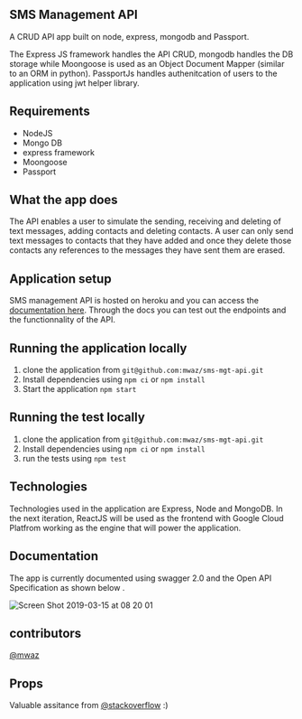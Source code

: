 ## SMS Management API

A CRUD API app built on node, express, mongodb and Passport.


The Express JS framework handles the API CRUD, mongodb handles the DB storage while Moongoose is used as an Object Document Mapper (similar to an ORM in python). PassportJs handles authenitcation of users to the application using jwt helper library.

## Requirements

* NodeJS
* Mongo DB
* express framework
* Moongoose 
* Passport

## What the app does

The API enables a user to simulate the sending, receiving and deleting of text messages, adding contacts and deleting contacts. A user can only send text messages to contacts that they have added and once they delete those contacts any references to the messages they have sent them are erased. 

## Application setup 

SMS management API is hosted on heroku and you can access the [documentation here](https://sms-mgt-api.herokuapp.com/api-docs). Through the docs you can test out the endpoints and the functionnality of the API.

## Running the application locally 
1. clone the application from `git@github.com:mwaz/sms-mgt-api.git`
2. Install dependencies using `npm ci` or `npm install`
3. Start the application `npm start`

## Running the test locally
1. clone the application from `git@github.com:mwaz/sms-mgt-api.git`
2. Install dependencies using `npm ci` or `npm install`
3. run the tests using `npm test`

## Technologies
Technologies used in the application are Express, Node and MongoDB. In the next iteration, ReactJS will be used as the frontend with Google Cloud Platfrom working as the engine that will power the application. 

## Documentation 
The app is currently documented using swagger 2.0 and the Open API Specification as shown below . 

![Screen Shot 2019-03-15 at 08 20 01](https://user-images.githubusercontent.com/10160787/54410124-2ef42a80-46fb-11e9-8cfe-59ee2f9333ed.png)

## contributors
[@mwaz](https://github.com/mwaz)

## Props
Valuable assitance from [@stackoverflow](https://stackoverflow.com) :)
